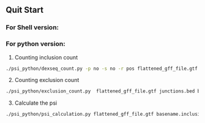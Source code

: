 ## Quit Start 
### For Shell version:
### For python version: 
1. Counting inclusion count
```bash 
./psi_python/dexseq_count.py -p no -s no -r pos flattened_gff_file.gtf  alignment_file.bam basename.inclusion
```
2. Counting exclusion count 
```bash 
./psi_python/exclusion_count.py  flattened_gff_file.gtf junctions.bed basename.exclusion
```
3. Calculate the psi 
```bash 
./psi_python/psi_calculation.py flattened_gff_file.gtf basename.inclusion basename.exclusion basename


